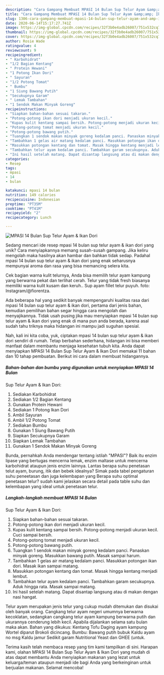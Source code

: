 ```yaml
---
description: "Cara Gampang Membuat MPASI 14 Bulan Sup Telur Ayam &amp;amp; Ikan Dori yang Bikin Ngiler"
title: "Cara Gampang Membuat MPASI 14 Bulan Sup Telur Ayam &amp;amp; Ikan Dori yang Bikin Ngiler"
slug: 1306-cara-gampang-membuat-mpasi-14-bulan-sup-telur-ayam-and-amp-ikan-dori-yang-bikin-ngiler
date: 2020-06-14T15:17:27.741Z
image: https://img-global.cpcdn.com/recipes/32f3b0e4adb26007/751x532cq70/mpasi-14-bulan-sup-telur-ayam-ikan-dori-foto-resep-utama.jpg
thumbnail: https://img-global.cpcdn.com/recipes/32f3b0e4adb26007/751x532cq70/mpasi-14-bulan-sup-telur-ayam-ikan-dori-foto-resep-utama.jpg
cover: https://img-global.cpcdn.com/recipes/32f3b0e4adb26007/751x532cq70/mpasi-14-bulan-sup-telur-ayam-ikan-dori-foto-resep-utama.jpg
author: Rosie Wade
ratingvalue: 4
reviewcount: 9
recipeingredient:
- " Karbohidrat"
- "1/2 Bagian Kentang"
- " Protein Hewani"
- "1 Potong Ikan Dori"
- " Sayuran"
- "1/2 Potong Tomat"
- " Bumbu"
- "1 Siung Bawang Putih"
- "Secukupnya Garam"
- " Lemak Tambahan"
- "1 Sendok Makan Minyak Goreng"
recipeinstructions:
- "Siapkan bahan-bahan sesuai takaran."
- "Potong-potong ikan dori menjadi ukuran kecil."
- "Kupas kulit kentang sampai bersih. Potong-potong menjadi ukuran kecil. Cuci sampai bersih."
- "Potong-potong tomat menjadi ukuran kecil."
- "Potong-potong bawang putih."
- "Tuangkan 1 sendok makan minyak goreng kedalam panci. Panaskan minyak goreng. Masukkan bawang putih. Masak sampai harum."
- "Tambahkan 1 gelas air matang kedalam panci. Masukkan potongan ikan dori. Masak ikan sampai matang."
- "Masukkan potongan kentang dan tomat. Masak hingga kentang menjadi lembut."
- "Tambahkan telur ayam kedalam panci. Tambahkan garam secukupnya. Aduk hingga rata. Masak sampai matang."
- "Ini hasil setelah matang. Dapat disantap langsung atau di makan dengan nasi hangat."
categories:
- Resep
tags:
- mpasi
- 14
- bulan

katakunci: mpasi 14 bulan 
nutrition: 149 calories
recipecuisine: Indonesian
preptime: "PT35M"
cooktime: "PT41M"
recipeyield: "2"
recipecategory: Lunch

---
```



![MPASI 14 Bulan
Sup Telur Ayam &amp; Ikan Dori](https://img-global.cpcdn.com/recipes/32f3b0e4adb26007/751x532cq70/mpasi-14-bulan-sup-telur-ayam-ikan-dori-foto-resep-utama.jpg)

Sedang mencari ide resep mpasi 14 bulan
sup telur ayam &amp; ikan dori yang unik? Cara menyiapkannya memang susah-susah gampang. Jika keliru mengolah maka hasilnya akan hambar dan bahkan tidak sedap. Padahal mpasi 14 bulan
sup telur ayam &amp; ikan dori yang enak seharusnya mempunyai aroma dan rasa yang bisa memancing selera kita.

Cek bagian warna kulit telurnya, Anda bisa memilih telur ayam kampung yang berwarna pekat dan terlihat cerah. Telur yang tidak fresh biasanya memiliki warna kulit kusam dan keruh.. Sup ayam fillet telur puyuh. foto: Instagram/@fiorentza.

Ada beberapa hal yang sedikit banyak mempengaruhi kualitas rasa dari mpasi 14 bulan
sup telur ayam &amp; ikan dori, pertama dari jenis bahan, kemudian pemilihan bahan segar hingga cara mengolah dan menyajikannya. Tidak usah pusing jika mau menyiapkan mpasi 14 bulan
sup telur ayam &amp; ikan dori yang enak di mana pun anda berada, karena asal sudah tahu triknya maka hidangan ini mampu jadi suguhan spesial.


Nah, kali ini kita coba, yuk, ciptakan mpasi 14 bulan
sup telur ayam &amp; ikan dori sendiri di rumah. Tetap berbahan sederhana, hidangan ini bisa memberi manfaat dalam membantu menjaga kesehatan tubuh kita. Anda dapat menyiapkan MPASI 14 Bulan
Sup Telur Ayam &amp; Ikan Dori memakai 11 bahan dan 10 tahap pembuatan. Berikut ini cara dalam membuat hidangannya.

<!--inarticleads1-->

##### Bahan-bahan dan bumbu yang digunakan untuk menyiapkan MPASI 14 Bulan
Sup Telur Ayam &amp; Ikan Dori:

1. Sediakan  Karbohidrat
1. Sediakan 1/2 Bagian Kentang
1. Gunakan  Protein Hewani
1. Sediakan 1 Potong Ikan Dori
1. Ambil  Sayuran
1. Ambil 1/2 Potong Tomat
1. Sediakan  Bumbu
1. Gunakan 1 Siung Bawang Putih
1. Siapkan Secukupnya Garam
1. Siapkan  Lemak Tambahan
1. Gunakan 1 Sendok Makan Minyak Goreng


Bunda, pernahkah Anda mendengar tentang istilah &#34;MPASI&#34;? Baik itu enzim lipase yang bertugas mencerna lemak, enzim maltase untuk mencerna karbohidrat ataupun jenis enzim lainnya. Lantas berapa suhu penetasan telut ayam, burung, itik dan bebek idealnya? Simak pada tabel pengaturan suhu peneetasan dan juga kelembapan yang Berapa suhu optimal penetasan telur? sudah kami jelaskan secara detail pada table suhu dan kelembapan yang ideal untuk penetasan telur. 

<!--inarticleads2-->

##### Langkah-langkah membuat MPASI 14 Bulan
Sup Telur Ayam &amp; Ikan Dori:

1. Siapkan bahan-bahan sesuai takaran.
1. Potong-potong ikan dori menjadi ukuran kecil.
1. Kupas kulit kentang sampai bersih. Potong-potong menjadi ukuran kecil. Cuci sampai bersih.
1. Potong-potong tomat menjadi ukuran kecil.
1. Potong-potong bawang putih.
1. Tuangkan 1 sendok makan minyak goreng kedalam panci. Panaskan minyak goreng. Masukkan bawang putih. Masak sampai harum.
1. Tambahkan 1 gelas air matang kedalam panci. Masukkan potongan ikan dori. Masak ikan sampai matang.
1. Masukkan potongan kentang dan tomat. Masak hingga kentang menjadi lembut.
1. Tambahkan telur ayam kedalam panci. Tambahkan garam secukupnya. Aduk hingga rata. Masak sampai matang.
1. Ini hasil setelah matang. Dapat disantap langsung atau di makan dengan nasi hangat.


Telur ayam merupakan jenis telur yang cukup mudah ditemukan dan disukai oleh banyak orang. Cangkang telur ayam negeri umumnya berwarna kecoklatan, sedangkan cangkang telur ayam kampung berwarna putih dan ukurannya cenderung lebih kecil. Apabila dijalankan selama satu bulan maka akan. Bahan yang dikukus: Kentang Tofu Daging ayam kampung Wortel diparut Brokoli dicincang. Bumbu: Bawang putih bubuk Kaldu ayam no msg Kaldu jamur Sedikit garam Nutritional Yeast dan GHEE (untuk. 

Terima kasih telah membaca resep yang tim kami tampilkan di sini. Harapan kami, olahan MPASI 14 Bulan
Sup Telur Ayam &amp; Ikan Dori yang mudah di atas dapat membantu Anda menyiapkan makanan yang lezat untuk keluarga/teman ataupun menjadi ide bagi Anda yang berkeinginan untuk berjualan makanan. Selamat mencoba!
